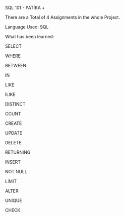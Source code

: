 SQL 101 - PATİKA + 

There are a Total of 4 Assignments in the whole Project.

Language Used: SQL

What has been learned:

SELECT

WHERE

BETWEEN

IN

LIKE 

ILIKE

DISTINCT

COUNT

CREATE

UPDATE

DELETE

RETURNING

INSERT

NOT NULL

LIMIT

ALTER

UNIQUE

CHECK
